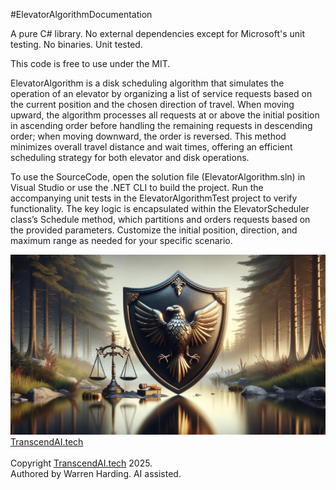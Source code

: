 #ElevatorAlgorithmDocumentation

A pure C# library. No external dependencies except for Microsoft's unit testing. No binaries. Unit tested.

This code is free to use under the MIT.

ElevatorAlgorithm is a disk scheduling algorithm that simulates the operation of an elevator by organizing a list of service requests based on the current position and the chosen direction of travel. When moving upward, the algorithm processes all requests at or above the initial position in ascending order before handling the remaining requests in descending order; when moving downward, the order is reversed. This method minimizes overall travel distance and wait times, offering an efficient scheduling strategy for both elevator and disk operations.

To use the SourceCode, open the solution file (ElevatorAlgorithm.sln) in Visual Studio or use the .NET CLI to build the project. Run the accompanying unit tests in the ElevatorAlgorithmTest project to verify functionality. The key logic is encapsulated within the ElevatorScheduler class’s Schedule method, which partitions and orders requests based on the provided parameters. Customize the initial position, direction, and maximum range as needed for your specific scenario.

![AI Image](aiimage.jpg)
[TranscendAI.tech](https://TranscendAI.tech)<br>
<br>
Copyright [TranscendAI.tech](https://TranscendAI.tech) 2025.</br>
Authored by Warren Harding. AI assisted.</br>
